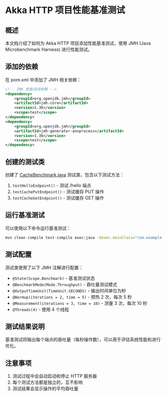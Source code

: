 # Akka HTTP 项目性能基准测试

## 概述

本文档介绍了如何为 Akka HTTP 项目添加性能基准测试，使用 JMH (Java Microbenchmark Harness) 进行性能测试。

## 添加的依赖

在 pom.xml 中添加了 JMH 相关依赖：

```xml
<!-- JMH 性能测试依赖 -->
<dependency>
    <groupId>org.openjdk.jmh</groupId>
    <artifactId>jmh-core</artifactId>
    <version>1.36</version>
    <scope>test</scope>
</dependency>
<dependency>
    <groupId>org.openjdk.jmh</groupId>
    <artifactId>jmh-generator-annprocess</artifactId>
    <version>1.36</version>
    <scope>test</scope>
</dependency>
```

## 创建的测试类

创建了 [CacheBenchmark.java](file:///home/wade/Workspace/Java/fond/akka-example/akka-http-example/src/test/java/com/example/CacheBenchmark.java) 测试类，包含以下测试方法：

1. `testHelloEndpoint()` - 测试 /hello 端点
2. `testCachePutEndpoint()` - 测试缓存 PUT 操作
3. `testCacheGetEndpoint()` - 测试缓存 GET 操作

## 运行基准测试

可以使用以下命令运行基准测试：

```bash
mvn clean compile test-compile exec:java -Dexec.mainClass="com.example.CacheBenchmark"
```

## 测试配置

测试类使用了以下 JMH 注解进行配置：

- `@State(Scope.Benchmark)` - 基准测试状态
- `@BenchmarkMode(Mode.Throughput)` - 吞吐量测试模式
- `@OutputTimeUnit(TimeUnit.SECONDS)` - 输出时间单位为秒
- `@Warmup(iterations = 2, time = 5)` - 预热 2 次，每次 5 秒
- `@Measurement(iterations = 3, time = 10)` - 测量 3 次，每次 10 秒
- `@Threads(4)` - 使用 4 个线程

## 测试结果说明

基准测试将输出每个端点的吞吐量（每秒操作数），可以用于评估系统性能和进行优化。

## 注意事项

1. 测试过程中会自动启动和停止 HTTP 服务器
2. 每个测试方法都是独立的，互不影响
3. 测试结果会显示操作的平均吞吐量